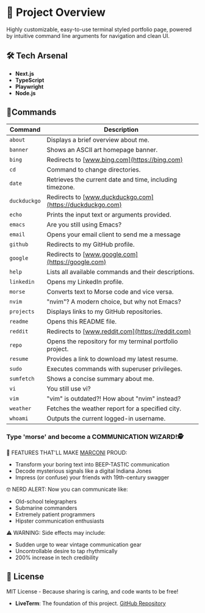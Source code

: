 # 🎯 Project Overview

Highly customizable, easy-to-use terminal styled portfolio page, powered by intuitive command line arguments for navigation and clean UI.

## 🛠 Tech Arsenal

- **Next.js**
- **TypeScript**
- **Playwright**
- **Node.js**




## 🤖Commands

| Command     | Description                                                |
|-------------|------------------------------------------------------------|
| `about`     | Displays a brief overview about me.                        |
| `banner`    | Shows an ASCII art homepage banner.                        |
| `bing`      | Redirects to [www.bing.com](https://bing.com)              |
| `cd`        | Command to change directories.                             |
| `date`      | Retrieves the current date and time, including timezone.   |
| `duckduckgo`| Redirects to [www.duckduckgo.com](https://duckduckgo.com)  |
| `echo`      | Prints the input text or arguments provided.               |
| `emacs`     | Are you still using Emacs?                                 |
| `email`     | Opens your email client to send me a message               |
| `github`    | Redirects to my GitHub profile.                            |
| `google`    | Redirects to [www.google.com](https://google.com)          |
| `help`      | Lists all available commands and their descriptions.       |
| `linkedin`  | Opens my LinkedIn profile.                                 |
| `morse`     | Converts text to Morse code and vice versa.                |
| `nvim`      | "nvim"? A modern choice, but why not Emacs?                |
| `projects`  | Displays links to my GitHub repositories.                  |
| `readme`    | Opens this README file.                                    |
| `reddit`    | Redirects to [www.reddit.com](https://reddit.com)          |
| `repo`      | Opens the repository for my terminal portfolio project.    |
| `resume`    | Provides a link to download my latest resume.              |
| `sudo`      | Executes commands with superuser privileges.               |
| `sumfetch`  | Shows a concise summary about me.                          |
| `vi`        | You still use vi?                                          |
| `vim`       | "vim" is outdated?! How about "nvim" instead?              |
| `weather`   | Fetches the weather report for a specified city.           |
| `whoami`    | Outputs the current logged-in username.                    |


### Type 'morse' and become a COMMUNICATION WIZARD!🕵




📡 FEATURES THAT'LL MAKE [MARCONI](https://en.wikipedia.org/wiki/Guglielmo_Marconi) PROUD:
- Transform your boring text into BEEP-TASTIC communication
- Decode mysterious signals like a digital Indiana Jones
- Impress (or confuse) your friends with 19th-century swagger

🤓 NERD ALERT: Now you can communicate like:
- Old-school telegraphers
- Submarine commanders
- Extremely patient programmers
- Hipster communication enthusiasts

 ⚠️ WARNING: Side effects may include:
- Sudden urge to wear vintage communication gear
- Uncontrollable desire to tap rhythmically
- 200% increase in tech credibility

## 📜 License
MIT License - Because sharing is caring, and code wants to be free!
- **LiveTerm**: The foundation of this project. [GitHub Repository](https://github.com/Cveinnt/LiveTerm)
